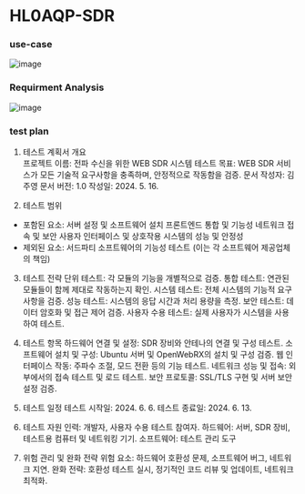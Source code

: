 # HL0AQP-SDR

### use-case
![image](https://github.com/nothingkim/HL0AQP-SDR/assets/101862281/1b71d640-2f53-494c-b3d1-f61036a3fbc6)

### Requirment Analysis
![image](https://github.com/nothingkim/HL0AQP-SDR/assets/101862281/4fd36618-b71c-4821-aa67-17b3d3b28964)

### test plan
1. 테스트 계획서 개요 <br>
프로젝트 이름: 전파 수신을 위한 WEB SDR 시스템 
테스트 목표: WEB SDR 서비스가 모든 기술적 요구사항을 충족하며, 안정적으로 작동함을 검증.
문서 작성자: 김주영
문서 버전: 1.0
작성일: 2024. 5. 16.

2. 테스트 범위
- 포함된 요소:
  서버 설정 및 소프트웨어 설치
  프론트엔드 통합 및 기능성
  네트워크 접속 및 보안
  사용자 인터페이스 및 상호작용
  시스템의 성능 및 안정성
- 제외된 요소:
  서드파티 소프트웨어의 기능성 테스트 (이는 각 소프트웨어 제공업체의 책임)

3. 테스트 전략
단위 테스트: 각 모듈의 기능을 개별적으로 검증.
통합 테스트: 연관된 모듈들이 함께 제대로 작동하는지 확인.
시스템 테스트: 전체 시스템의 기능적 요구사항을 검증.
성능 테스트: 시스템의 응답 시간과 처리 용량을 측정.
보안 테스트: 데이터 암호화 및 접근 제어 검증.
사용자 수용 테스트: 실제 사용자가 시스템을 사용하여 테스트.

4. 테스트 항목
하드웨어 연결 및 설정: SDR 장비와 안테나의 연결 및 구성 테스트.
소프트웨어 설치 및 구성: Ubuntu 서버 및 OpenWebRX의 설치 및 구성 검증.
웹 인터페이스 작동: 주파수 조절, 모드 전환 등의 기능 테스트.
네트워크 성능 및 접속: 외부에서의 접속 테스트 및 로드 테스트.
보안 프로토콜: SSL/TLS 구현 및 서버 보안 설정 검증.

5. 테스트 일정
테스트 시작일: 2024. 6. 6.
테스트 종료일: 2024. 6. 13.


7. 테스트 자원
인력: 개발자, 사용자 수용 테스트 참여자.
하드웨어: 서버, SDR 장비, 테스트용 컴퓨터 및 네트워킹 기기.
소프트웨어: 테스트 관리 도구

9. 위험 관리 및 완화 전략
위험 요소: 하드웨어 호환성 문제, 소프트웨어 버그, 네트워크 지연.
완화 전략: 호환성 테스트 실시, 정기적인 코드 리뷰 및 업데이트, 네트워크 최적화.
